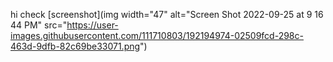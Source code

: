 hi
check [screenshot](img width="47" alt="Screen Shot 2022-09-25 at 9 16 44 PM" src="https://user-images.githubusercontent.com/111710803/192194974-02509fcd-298c-463d-9dfb-82c69be33071.png")
